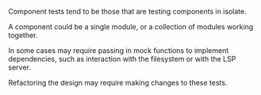 Component tests tend to be those that are testing components in isolate.

A component could be a single module, or a collection of modules working together.

In some cases may require passing in mock functions to implement dependencies, such as interaction with the filesystem or with the LSP server.

Refactoring the design may require making changes to these tests.
